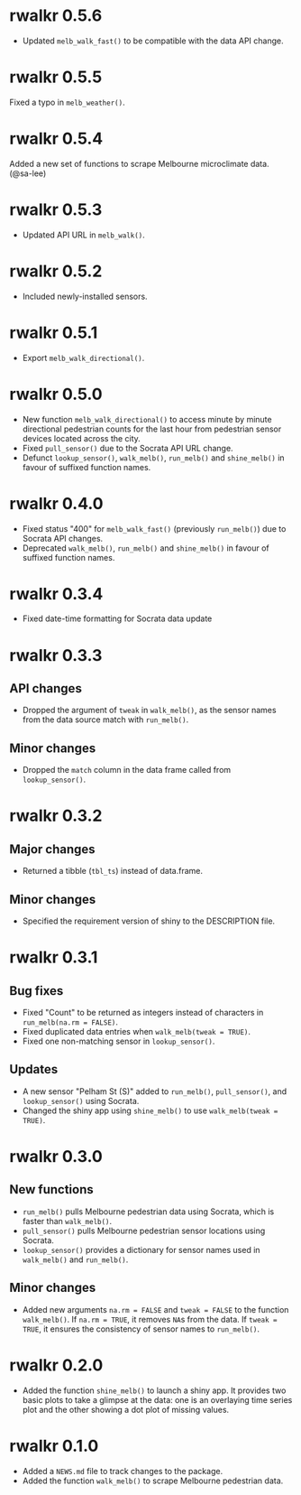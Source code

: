 # rwalkr 0.5.6

* Updated `melb_walk_fast()` to be compatible with the data API change.

# rwalkr 0.5.5

Fixed a typo in `melb_weather()`.

# rwalkr 0.5.4

Added a new set of functions to scrape Melbourne microclimate data. (@sa-lee)

# rwalkr 0.5.3

* Updated API URL in `melb_walk()`.

# rwalkr 0.5.2

* Included newly-installed sensors.

# rwalkr 0.5.1

* Export `melb_walk_directional()`.

# rwalkr 0.5.0

* New function `melb_walk_directional()` to access minute by minute directional pedestrian counts for the last hour from pedestrian sensor devices located across the city.
* Fixed `pull_sensor()` due to the Socrata API URL change.
* Defunct `lookup_sensor()`, `walk_melb()`, `run_melb()` and `shine_melb()` in favour of suffixed function names.

# rwalkr 0.4.0

* Fixed status "400" for `melb_walk_fast()` (previously `run_melb()`) due to Socrata API changes.
* Deprecated `walk_melb()`, `run_melb()` and `shine_melb()` in favour of suffixed function names.

# rwalkr 0.3.4

* Fixed date-time formatting for Socrata data update

# rwalkr 0.3.3

## API changes

* Dropped the argument of `tweak` in `walk_melb()`, as the sensor names from the data source match with `run_melb()`.

## Minor changes

* Dropped the `match` column in the data frame called from `lookup_sensor()`.

# rwalkr 0.3.2

## Major changes

* Returned a tibble (`tbl_ts`) instead of data.frame.

## Minor changes

* Specified the requirement version of shiny to the DESCRIPTION file.

# rwalkr 0.3.1

## Bug fixes

* Fixed "Count" to be returned as integers instead of characters in `run_melb(na.rm = FALSE)`.
* Fixed duplicated data entries when `walk_melb(tweak = TRUE)`.
* Fixed one non-matching sensor in `lookup_sensor()`.

## Updates

* A new sensor "Pelham St (S)" added to `run_melb()`, `pull_sensor()`, and `lookup_sensor()` using Socrata.
* Changed the shiny app using `shine_melb()` to use `walk_melb(tweak = TRUE)`.

# rwalkr 0.3.0

## New functions

* `run_melb()` pulls Melbourne pedestrian data using Socrata, which is faster than `walk_melb()`.
* `pull_sensor()` pulls Melbourne pedestrian sensor locations using Socrata.
* `lookup_sensor()` provides a dictionary for sensor names used in `walk_melb()` and `run_melb()`.

## Minor changes

* Added new arguments `na.rm = FALSE` and `tweak = FALSE` to the function `walk_melb()`. If `na.rm = TRUE`, it removes `NA`s from the data. If `tweak = TRUE`, it ensures the consistency of sensor names to `run_melb()`.

# rwalkr 0.2.0

* Added the function `shine_melb()` to launch a shiny app. It provides two basic plots to take a glimpse at the data: one is an overlaying time series plot and the other showing a dot plot of missing values.

# rwalkr 0.1.0

* Added a `NEWS.md` file to track changes to the package.
* Added the function `walk_melb()` to scrape Melbourne pedestrian data.



